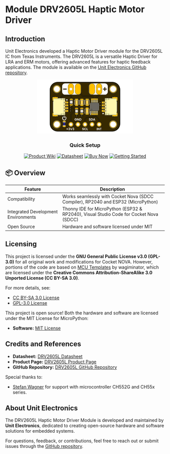 # Module DRV2605L Haptic Motor Driver


## Introduction

Unit Electronics developed a Haptic Motor Driver module for the DRV2605L IC from Texas Instruments. The DRV2605L is a versatile Haptic Driver for LRA and ERM motors, offering advanced features for haptic feedback applications. The module is available on the [Unit Electronics GitHub repository](https://github.com/UNIT-Electronics).

<p align="center">
  <img src="./hardware/resources/unit_top_v_1_0_ue0065_DRV2605.png" width="60%" alt="DRV2605L Module">
</p>



<div align="center">

### Quick Setup


[<img src="https://img.shields.io/badge/Product%20Wiki-blue?style=for-the-badge" alt="Product Wiki">](https://unit-electronics-mx.github.io/unit_drv2605l_haptic_motor_driver/)
[<img src="https://img.shields.io/badge/Datasheet-green?style=for-the-badge" alt="Datasheet">](hardware/resources/)
[<img src="https://img.shields.io/badge/Buy%20Now-orange?style=for-the-badge" alt="Buy Now">](https://uelectronics.com/)
[<img src="https://img.shields.io/badge/Getting%20Started-purple?style=for-the-badge" alt="Getting Started">](https://unit-electronics-mx.github.io/unit_drv2605l_haptic_motor_driver/software/getting-started)

</div>


## 📦 Overview

| Feature                      | Description                        |
|------------------------------|------------------------------------|
| Compatibility                | Works seamlessly with Cocket Nova (SDCC Compiler), RP2040 and ESP32 (MicroPython) |
| Integrated Development Environments | Thonny IDE for MicroPython (ESP32 & RP2040), Visual Studio Code for Cocket Nova (SDCC) |
| Open Source                  | Hardware and software licensed under MIT |



## Licensing

This project is licensed under the **GNU General Public License v3.0 (GPL-3.0)** for all original work and modifications for Cocket NOVA.
However, portions of the code are based on [MCU Templates](https://github.com/wagiminator/MCU-Templates) by wagiminator, which are licensed under the **Creative Commons Attribution-ShareAlike 3.0 Unported License (CC BY-SA 3.0)**.

For more details, see:
- [CC BY-SA 3.0 License](http://creativecommons.org/licenses/by-sa/3.0/)
- [GPL-3.0 License](https://www.gnu.org/licenses/gpl-3.0.en.html)

This project is open source! Both the hardware and software are licensed under the MIT License for MicroPython:
- **Software:** [MIT License](https://opensource.org/licenses/MIT)


## Credits and References

- **Datasheet:** [DRV2605L Datasheet](https://www.ti.com/lit/ds/symlink/drv2605l.pdf)
- **Product Page:** [DRV2605L Product Page](https://www.ti.com/product/DRV2605L)
- **GitHub Repository:** [DRV2605L GitHub Repository](https://github.com/UNIT-Electronics/UNIT_DRV2605L_Haptic_Motor_Driver)

Special thanks to:
- [Stefan Wagner](https://github.com/wagiminator) for support with microcontroller CH552G and CH55x series.


## About Unit Electronics
The DRV2605L Haptic Motor Driver Module is developed and maintained by **Unit Electronics**, dedicated to creating open-source hardware and software solutions for embedded systems.

For questions, feedback, or contributions, feel free to reach out or submit issues through the [GitHub repository](https://github.com/UNIT-Electronics).
